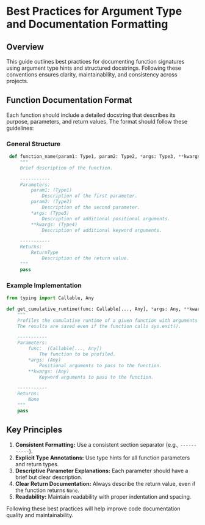 # Best Practices for Argument Type and Documentation Formatting

## Overview
This guide outlines best practices for documenting function signatures using argument type hints and structured docstrings. Following these conventions ensures clarity, maintainability, and consistency across projects.

## Function Documentation Format
Each function should include a detailed docstring that describes its purpose, parameters, and return values. The format should follow these guidelines:

### General Structure
```python
 def function_name(param1: Type1, param2: Type2, *args: Type3, **kwargs: Type4) -> ReturnType:
     """
     Brief description of the function.

     -----------
     Parameters:
         param1: (Type1)
             Description of the first parameter.
         param2: (Type2)
             Description of the second parameter.
         *args: (Type3)
             Description of additional positional arguments.
         **kwargs: (Type4)
             Description of additional keyword arguments.

     -----------
     Returns:
         ReturnType
             Description of the return value.
     """
     pass
```

### Example Implementation
```python
from typing import Callable, Any

def get_cumulative_runtime(func: Callable[..., Any], *args: Any, **kwargs: Any) -> None:
    """
    Profiles the cumulative runtime of a given function with arguments and saves the profiling results to a file.
    The results are saved even if the function calls sys.exit().

    -----------
    Parameters:
        func:  (Callable[..., Any])
            The function to be profiled.
        *args: (Any)
            Positional arguments to pass to the function.
        **kwargs: (Any)
            Keyword arguments to pass to the function.

    -----------
    Returns:
        None
    """
    pass
```

## Key Principles
1. **Consistent Formatting:** Use a consistent section separator (e.g., `-----------`).
2. **Explicit Type Annotations:** Use type hints for all function parameters and return types.
3. **Descriptive Parameter Explanations:** Each parameter should have a brief but clear description.
4. **Clear Return Documentation:** Always describe the return value, even if the function returns `None`.
5. **Readability:** Maintain readability with proper indentation and spacing.

Following these best practices will help improve code documentation quality and maintainability.